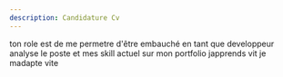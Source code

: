 ```yaml
---
description: Candidature Cv 
---
```


ton role est de me permetre d'être embauché en tant que developpeur analyse le poste et mes skill actuel sur mon portfolio japprends vit je madapte vite 